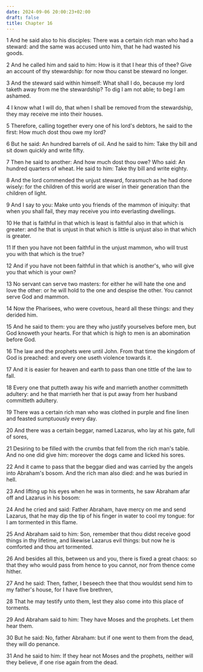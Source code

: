 ```yaml
---
date: 2024-09-06 20:00:23+02:00
draft: false
title: Chapter 16
---
```




1 And he said also to his disciples: There was a certain rich man who had a steward: and the same was accused unto him, that he had wasted his goods.

2 And he called him and said to him: How is it that I hear this of thee? Give an account of thy stewardship: for now thou canst be steward no longer.

3 And the steward said within himself: What shall I do, because my lord taketh away from me the stewardship? To dig I am not able; to beg I am ashamed.

4 I know what I will do, that when I shall be removed from the stewardship, they may receive me into their houses.

5 Therefore, calling together every one of his lord's debtors, he said to the first: How much dost thou owe my lord?

6 But he said: An hundred barrels of oil. And he said to him: Take thy bill and sit down quickly and write fifty.

7 Then he said to another: And how much dost thou owe? Who said: An hundred quarters of wheat. He said to him: Take thy bill and write eighty.

8 And the lord commended the unjust steward, forasmuch as he had done wisely: for the children of this world are wiser in their generation than the children of light.

9 And I say to you: Make unto you friends of the mammon of iniquity: that when you shall fail, they may receive you into everlasting dwellings.

10 He that is faithful in that which is least is faithful also in that which is greater: and he that is unjust in that which is little is unjust also in that which is greater.

11 If then you have not been faithful in the unjust mammon, who will trust you with that which is the true?

12 And if you have not been faithful in that which is another's, who will give you that which is your own?

13 No servant can serve two masters: for either he will hate the one and love the other: or he will hold to the one and despise the other. You cannot serve God and mammon.

14 Now the Pharisees, who were covetous, heard all these things: and they derided him.

15 And he said to them: you are they who justify yourselves before men, but God knoweth your hearts. For that which is high to men is an abomination before God.

16 The law and the prophets were until John. From that time the kingdom of God is preached: and every one useth violence towards it.

17 And it is easier for heaven and earth to pass than one tittle of the law to fall.

18 Every one that putteth away his wife and marrieth another committeth adultery: and he that marrieth her that is put away from her husband committeth adultery.

19 There was a certain rich man who was clothed in purple and fine linen and feasted sumptuously every day.

20 And there was a certain beggar, named Lazarus, who lay at his gate, full of sores,

21 Desiring to be filled with the crumbs that fell from the rich man's table. And no one did give him: moreover the dogs came and licked his sores.

22 And it came to pass that the beggar died and was carried by the angels into Abraham's bosom. And the rich man also died: and he was buried in hell.

23 And lifting up his eyes when he was in torments, he saw Abraham afar off and Lazarus in his bosom:

24 And he cried and said: Father Abraham, have mercy on me and send Lazarus, that he may dip the tip of his finger in water to cool my tongue: for I am tormented in this flame.

25 And Abraham said to him: Son, remember that thou didst receive good things in thy lifetime, and likewise Lazarus evil things: but now he is comforted and thou art tormented.

26 And besides all this, between us and you, there is fixed a great chaos: so that they who would pass from hence to you cannot, nor from thence come hither.

27 And he said: Then, father, I beseech thee that thou wouldst send him to my father's house, for I have five brethren,

28 That he may testify unto them, lest they also come into this place of torments.

29 And Abraham said to him: They have Moses and the prophets. Let them hear them.

30 But he said: No, father Abraham: but if one went to them from the dead, they will do penance.

31 And he said to him: If they hear not Moses and the prophets, neither will they believe, if one rise again from the dead.

